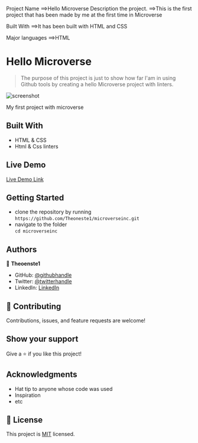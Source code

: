 Project Name
==>Hello Microverse
Description the project.
==>This is the first project that has been made by me at the first time in Microverse

Built With
==>It has been built with HTML and CSS

Major languages
==>HTML
# Hello Microverse

> The purpose of this project is just to show how far I'am in using Github tools by creating a hello Microverse project with linters.

![screenshot](./Screenshot.png)

My first project with microverse

## Built With

- HTML & CSS
- Html & Css linters

## Live Demo

[Live Demo Link](https://goliviernation.github.io/microverseinc/)

## Getting Started

- clone the repository by running\
   `https://github.com/Theoneste1/microverseinc.git`
- navigate to the folder\
   `cd microverseinc`

## Authors

👤 **Theoenste1**

- GitHub: [@githubhandle](https://github.com/Theoneste1)
- Twitter: [@twitterhandle](https://twitter.com/Theoneste99)
- LinkedIn: [LinkedIn](https://www.linkedin.com/in/theoneste-nsanzabarinda-458540157/)

## 🤝 Contributing

Contributions, issues, and feature requests are welcome!

## Show your support

Give a ⭐️ if you like this project!

## Acknowledgments

- Hat tip to anyone whose code was used
- Inspiration
- etc

## 📝 License

This project is [MIT](./MIT.md) licensed.